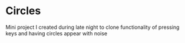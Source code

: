 # Circles
Mini project I created during late night to clone functionality of pressing keys and having circles appear with noise
